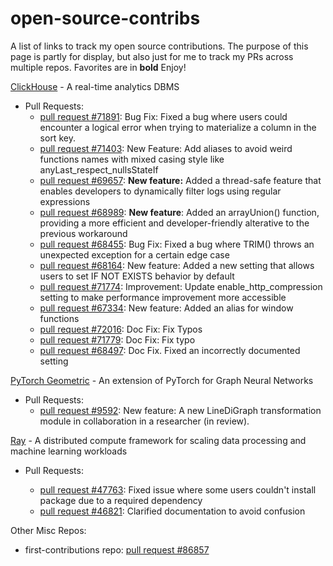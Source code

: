 # open-source-contribs

A list of links to track my open source contributions. The purpose of this page is partly for display, but also just for me to track my PRs across multiple repos. Favorites are in **bold** Enjoy!

[ClickHouse](https://github.com/ClickHouse/ClickHouse) - A real-time analytics DBMS

- Pull Requests:
  - [pull request #71891](https://github.com/ClickHouse/ClickHouse/pull/71891): Bug Fix: Fixed a bug where users could encounter a logical error when trying to materialize a column in the sort key.
  - [pull request #71403](https://github.com/ClickHouse/ClickHouse/pull/71403): New Feature: Add aliases to avoid weird functions names with mixed casing style like anyLast_respect_nullsStateIf
  - [pull request #69657](https://github.com/ClickHouse/ClickHouse/pull/69657): **New feature:** Added a thread-safe feature that enables developers to dynamically filter logs using regular expressions
  - [pull request #68989](https://github.com/ClickHouse/ClickHouse/pull/68989): **New feature**: Added an arrayUnion() function, providing a more efficient and developer-friendly alterative to the previous workaround
  - [pull request #68455](https://github.com/ClickHouse/ClickHouse/pull/68455): Bug Fix: Fixed a bug where TRIM() throws an unexpected exception for a certain edge case
  - [pull request #68164](https://github.com/ClickHouse/ClickHouse/pull/68164): New feature: Added a new setting that allows users to set IF NOT EXISTS behavior by default
  - [pull request #71774](https://github.com/ClickHouse/ClickHouse/pull/71774): Improvement: Update enable_http_compression setting to make performance improvement more accessible
  - [pull request #67334](https://github.com/ClickHouse/ClickHouse/pull/67334): New feature: Added an alias for window functions
  - [pull request #72016](https://github.com/ClickHouse/ClickHouse/pull/72016): Doc Fix: Fix Typos
  - [pull request #71779](https://github.com/ClickHouse/ClickHouse/pull/71779): Doc Fix: Fix typo
  - [pull request #68497](https://github.com/ClickHouse/ClickHouse/pull/68497): Doc Fix. Fixed an incorrectly documented setting

[PyTorch Geometric](https://github.com/pyg-team/pytorch_geometric) - An extension of PyTorch for Graph Neural Networks

- Pull Requests:
  - [pull request #9592](https://github.com/pyg-team/pytorch_geometric/pull/9592): New feature: A new LineDiGraph transformation module in collaboration in a researcher (in review).

[Ray](https://github.com/ray-project/ray) - A distributed compute framework for scaling data processing and machine learning workloads

- Pull Requests:

  - [pull request #47763](https://github.com/ray-project/ray/pull/47763): Fixed issue where some users couldn't install package due to a required dependency
  - [pull request #46821](https://github.com/ray-project/ray/pull/46821): Clarified documentation to avoid confusion

Other Misc Repos:

<!-- - class website repo: [pull request #1](https://github.com/UCLA-CS-131/fall-24-website/pull/1) -->

- first-contributions repo: [pull request #86857](https://github.com/firstcontributions/first-contributions/pull/86857)
